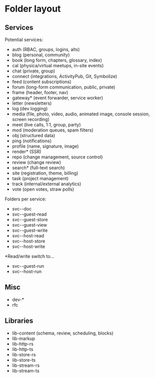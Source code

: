 # Folder layout

## Services

Potential services:

- auth (RBAC, groups, logins, alts)
- blog (personal, community)
- book (long form, chapters, glossary, index)
- cal (physica/virtual meetups, in-site events)
- chat (private, group)
- connect (integrations, ActivityPub, Git, Symbolize)
- feed (content subscriptions)
- forum (long-form communication, public, private)
- frame (header, footer, nav)
- gateway\* (event forwarder, service worker)
- letter (newsletters)
- log (dev logging)
- media (file, photo, video, audio, animated image, console session, screen recording)
- meet (live calls, 1:1, group, party)
- mod (moderation queues, spam filters)
- obj (structured data)
- ping (notifications)
- profile (name, signature, image)
- render\* (SSR)
- repo (change management, source control)
- review (change review)
- search\* (full-text search)
- site (registration, theme, billing)
- task (project management)
- track (internal/external analytics)
- vote (open votes, straw polls)

Folders per service:

- svc-<service>-doc
- svc-<service>-guest-read
- svc-<service>-guest-store
- svc-<service>-guest-view
- svc-<service>-guest-write
- svc-<service>-host-read
- svc-<service>-host-store
- svc-<service>-host-write

\*Read/write switch to...

- svc-<service>-guest-run
- svc-<service>-host-run

## Misc

- dev-\*
- rfc

## Libraries

- lib-content (schema, review, scheduling, blocks)
- lib-markup
- lib-http-rs
- lib-http-ts
- lib-store-rs
- lib-store-ts
- lib-stream-rs
- lib-stream-ts
